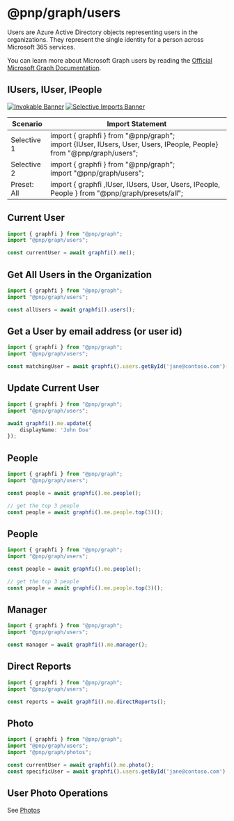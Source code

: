 # @pnp/graph/users

Users are Azure Active Directory objects representing users in the organizations. They represent the single identity for a person across Microsoft 365 services.  

You can learn more about Microsoft Graph users by reading the [Official Microsoft Graph Documentation](https://docs.microsoft.com/en-us/graph/api/resources/user?view=graph-rest-1.0).

## IUsers, IUser, IPeople

[![Invokable Banner](https://img.shields.io/badge/Invokable-informational.svg)](../concepts/invokable.md) [![Selective Imports Banner](https://img.shields.io/badge/Selective%20Imports-informational.svg)](../concepts/selective-imports.md)  

|Scenario|Import Statement|
|--|--|
|Selective 1|import { graphfi } from "@pnp/graph";<br />import {IUser, IUsers, User, Users, IPeople, People} from "@pnp/graph/users";|
|Selective 2|import { graphfi } from "@pnp/graph";<br />import "@pnp/graph/users";|
|Preset: All|import { graphfi ,IUser, IUsers, User, Users, IPeople, People } from "@pnp/graph/presets/all";|

## Current User

```TypeScript
import { graphfi } from "@pnp/graph";
import "@pnp/graph/users";

const currentUser = await graphfi().me();
```

## Get All Users in the Organization

```TypeScript
import { graphfi } from "@pnp/graph";
import "@pnp/graph/users";

const allUsers = await graphfi().users();
```

## Get a User by email address (or user id)

```TypeScript
import { graphfi } from "@pnp/graph";
import "@pnp/graph/users";

const matchingUser = await graphfi().users.getById('jane@contoso.com')();
```

## Update Current User

```TypeScript
import { graphfi } from "@pnp/graph";
import "@pnp/graph/users";

await graphfi().me.update({
    displayName: 'John Doe'
});
```

## People

```TypeScript
import { graphfi } from "@pnp/graph";
import "@pnp/graph/users";

const people = await graphfi().me.people();

// get the top 3 people
const people = await graphfi().me.people.top(3)();
```

## People

```TypeScript
import { graphfi } from "@pnp/graph";
import "@pnp/graph/users";

const people = await graphfi().me.people();

// get the top 3 people
const people = await graphfi().me.people.top(3)();
```

## Manager

```TypeScript
import { graphfi } from "@pnp/graph";
import "@pnp/graph/users";

const manager = await graphfi().me.manager();
```

## Direct Reports

```TypeScript
import { graphfi } from "@pnp/graph";
import "@pnp/graph/users";

const reports = await graphfi().me.directReports();
```

## Photo

```TypeScript
import { graphfi } from "@pnp/graph";
import "@pnp/graph/users";
import "@pnp/graph/photos";

const currentUser = await graphfi().me.photo();
const specificUser = await graphfi().users.getById('jane@contoso.com').photo();
```

## User Photo Operations

See [Photos](./photos.md)
